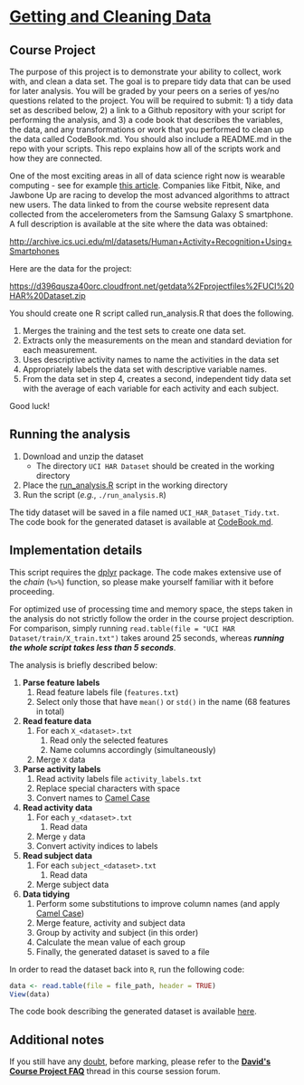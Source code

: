 # [Getting and Cleaning Data](https://www.coursera.org/course/getdata)

## Course Project

The purpose of this project is to demonstrate your ability to collect, work with, and clean a data set. The goal is to prepare tidy data that can be used for later analysis. You will be graded by your peers on a series of yes/no questions related to the project. You will be required to submit: 1) a tidy data set as described below, 2) a link to a Github repository with your script for performing the analysis, and 3) a code book that describes the variables, the data, and any transformations or work that you performed to clean up the data called CodeBook.md. You should also include a README.md in the repo with your scripts. This repo explains how all of the scripts work and how they are connected.  

One of the most exciting areas in all of data science right now is wearable computing - see for example [this article](http://www.insideactivitytracking.com/data-science-activity-tracking-and-the-battle-for-the-worlds-top-sports-brand/). Companies like Fitbit, Nike, and Jawbone Up are racing to develop the most advanced algorithms to attract new users. The data linked to from the course website represent data collected from the accelerometers from the Samsung Galaxy S smartphone. A full description is available at the site where the data was obtained: 

http://archive.ics.uci.edu/ml/datasets/Human+Activity+Recognition+Using+Smartphones

Here are the data for the project: 

https://d396qusza40orc.cloudfront.net/getdata%2Fprojectfiles%2FUCI%20HAR%20Dataset.zip

You should create one R script called run_analysis.R that does the following.

1. Merges the training and the test sets to create one data set.
2. Extracts only the measurements on the mean and standard deviation for each measurement. 
3. Uses descriptive activity names to name the activities in the data set
4. Appropriately labels the data set with descriptive variable names. 
5. From the data set in step 4, creates a second, independent tidy data set with the average of each variable for each activity and each subject.

Good luck!


## Running the analysis

1. Download and unzip the dataset
    * The directory `UCI HAR Dataset` should be created in the working directory
2. Place the [run_analysis.R](run_analysis.R) script in the working directory
3. Run the script (*e.g.*, `./run_analysis.R`)

The tidy dataset will be saved in a file named `UCI_HAR_Dataset_Tidy.txt`.
The code book for the generated dataset is available at [CodeBook.md](CodeBook.md).


## Implementation details

This script requires the [dplyr](http://cran.r-project.org/web/packages/dplyr/index.html) package.
The code makes extensive use of the *chain* (`%>%`) function, so please make yourself familiar with it before proceeding.

For optimized use of processing time and memory space, the steps taken in the analysis do not strictly follow the order in the course project description.
For comparison, simply running `read.table(file = "UCI HAR Dataset/train/X_train.txt")` takes around 25 seconds, whereas **_running the whole script takes less than 5 seconds_**.

The analysis is briefly described below:


1. **Parse feature labels**
    1. Read feature labels file (`features.txt`)
    1. Select only those that have `mean()` or `std()` in the name (68 features in total)
1. **Read feature data**
    1. For each `X_<dataset>.txt`
        1. Read only the selected features
        1. Name columns accordingly (simultaneously)
    1. Merge `X` data
1. **Parse activity labels**
    1. Read activity labels file `activity_labels.txt`
    1. Replace special characters with space
    1. Convert names to [Camel Case](http://en.wikipedia.org/wiki/CamelCase)
1. **Read activity data**
    1. For each `y_<dataset>.txt`
        1. Read data
    1. Merge `y` data
    1. Convert activity indices to labels
1. **Read subject data**
    1. For each `subject_<dataset>.txt`
        1. Read data
    1. Merge subject data
1. **Data tidying**
    1. Perform some substitutions to improve column names (and apply [Camel Case](http://en.wikipedia.org/wiki/CamelCase))
    1. Merge feature, activity and subject data
    1. Group by activity and subject (in this order)
    1. Calculate the mean value of each group
    1. Finally, the generated dataset is saved to a file


In order to read the dataset back into `R`, run the following code:

```R
data <- read.table(file = file_path, header = TRUE)
View(data)
```

The code book describing the generated dataset is available [here](CodeBook.md).


## Additional notes

If you still have any [doubt](http://www.imdb.com/title/tt0918927/), before marking, please refer to the [**David's Course Project FAQ**](https://class.coursera.org/getdata-011/forum/thread?thread_id=69) thread in this course session forum.


